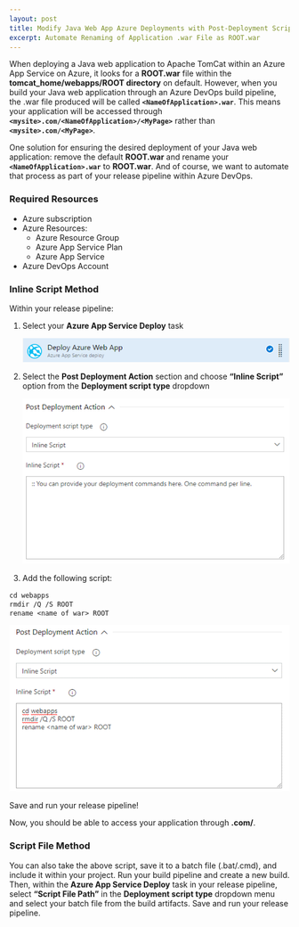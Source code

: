 ```yaml
---
layout: post
title: Modify Java Web App Azure Deployments with Post-Deployment Script
excerpt: Automate Renaming of Application .war File as ROOT.war
---
```


When deploying a Java web application to Apache TomCat within an Azure App Service on Azure, it looks for a **ROOT.war** file within the **tomcat_home/webapps/ROOT directory** on default. However, when you build your Java web application through an Azure DevOps build pipeline, the .war file produced will be called **`<NameOfApplication>.war`**. This means your application will be accessed through **`<mysite>.com/<NameOfApplication>/<MyPage>`** rather than **`<mysite>.com/<MyPage>`**. 

One solution for ensuring the desired deployment of your Java web application: remove the default **ROOT.war** and rename your **`<NameOfApplication>.war`** to **ROOT.war**. And of course, we want to automate that process as part of your release pipeline within Azure DevOps. 

### Required Resources

* Azure subscription 
* Azure Resources:
    * Azure Resource Group
    * Azure App Service Plan
    * Azure App Service
* Azure DevOps Account 

### Inline Script Method 

Within your release pipeline: 

1. Select your **Azure App Service Deploy** task

    ![Azure Release Pipeline - Deploy Azure Web App Task](/images/javaapppostdeployscript/DeployAzureWebAppTask.png)

2. Select the **Post Deployment Action** section and choose **“Inline Script”** option from the **Deployment script type** dropdown

    ![Deploy Azure Web App Task - Inline Script Option](/images/javaapppostdeployscript/PostDeploymentActionSection.png)

3. Add the following script:
```
cd webapps
rmdir /Q /S ROOT
rename <name of war> ROOT
```

![Deploy Azure Web App Task - With Script](/images/javaapppostdeployscript/PostDeploymentActionWithScript.png)

Save and run your release pipeline!

Now, you should be able to access your application through **<mysite>.com/<MyPage>**.

### Script File Method 

You can also take the above script, save it to a batch file (.bat/.cmd), and include it within your project. Run your build pipeline and create a new build. Then, within the **Azure App Service Deploy** task in your release pipeline, select **“Script File Path”** in the **Deployment script type** dropdown menu and select your batch file from the build artifacts. Save and run your release pipeline. 